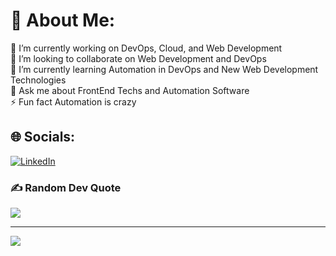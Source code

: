 # 💫 About Me:
🔭 I’m currently working on DevOps, Cloud, and Web Development<br>👯 I’m looking to collaborate on Web Development and DevOps<br>🌱 I’m currently learning Automation in DevOps and New Web Development Technologies<br>💬 Ask me about FrontEnd Techs and Automation Software<br>⚡ Fun fact Automation is crazy


## 🌐 Socials:
[![LinkedIn](https://img.shields.io/badge/LinkedIn-%230077B5.svg?logo=linkedin&logoColor=white)](https://https://www.linkedin.com/in/shaikimran0127) 


### ✍️ Random Dev Quote
![](https://quotes-github-readme.vercel.app/api?type=horizontal&theme=radical)




---
[![](https://visitcount.itsvg.in/api?id=Imran-Ahmed27&icon=0&color=0)](https://visitcount.itsvg.in)

